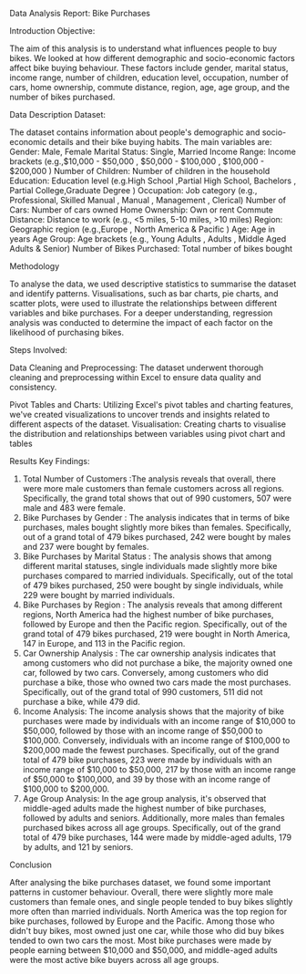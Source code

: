 Data Analysis Report: Bike Purchases

Introduction
Objective:

The aim of this analysis is to understand what influences people to buy bikes. We looked at how different demographic and socio-economic factors affect bike buying behaviour. These factors include gender, marital status, income range, number of children, education level, occupation, number of cars, home ownership, commute distance, region, age, age group, and the number of bikes purchased.

Data Description
Dataset:

The dataset contains information about people's demographic and socio-economic details and their bike buying habits. The main variables are:
Gender: Male, Female
Marital Status: Single, Married
Income Range: Income brackets (e.g.,$10,000 - $50,000 , $50,000 - $100,000 , $100,000 - $200,000 )
Number of Children: Number of children in the household
Education: Education level (e.g.High School ,Partial High School,  Bachelors , Partial College,Graduate Degree )
Occupation: Job category (e.g., Professional, Skilled Manual , Manual , Management , Clerical)
Number of Cars: Number of cars owned
Home Ownership: Own or rent
Commute Distance: Distance to work (e.g., <5 miles, 5-10 miles, >10 miles)
Region: Geographic region (e.g.,Europe , North America & Pacific )
Age: Age in years
Age Group: Age brackets (e.g., Young Adults , Adults , Middle Aged Adults & Senior)
Number of Bikes Purchased: Total number of bikes bought

Methodology

To analyse the data, we used descriptive statistics to summarise the dataset and identify patterns. Visualisations, such as bar charts, pie charts, and scatter plots, were used to illustrate the relationships between different variables and bike purchases. For a deeper understanding, regression analysis was conducted to determine the impact of each factor on the likelihood of purchasing bikes.

Steps Involved:

Data Cleaning and Preprocessing: The dataset underwent thorough cleaning and preprocessing within Excel to ensure data quality and consistency.

Pivot Tables and Charts: Utilizing Excel's pivot tables and charting features, we've created visualizations to uncover trends and insights related to different aspects of the dataset.
Visualisation: Creating charts to visualise the distribution and relationships between variables using pivot chart and tables 

Results
Key Findings:

1. Total Number of Customers :The analysis reveals that overall, there were more male customers than female customers across all regions. Specifically, the grand total shows that out of 990 customers, 507 were male and 483 were female.
2. Bike Purchases by Gender : The analysis indicates that in terms of bike purchases, males bought slightly more bikes than females. Specifically, out of a grand total of 479 bikes purchased, 242 were bought by males and 237 were bought by females.
3. Bike Purchases by Marital Status : The analysis shows that among different marital statuses, single individuals made slightly more bike purchases compared to married individuals. Specifically, out of the total of 479 bikes purchased, 250 were bought by single individuals, while 229 were bought by married individuals.
4. Bike Purchases by Region : The analysis reveals that among different regions, North America had the highest number of bike purchases, followed by Europe and then the Pacific region. Specifically, out of the grand total of 479 bikes purchased, 219 were bought in North America, 147 in Europe, and 113 in the Pacific region.
5. Car Ownership Analysis : The car ownership analysis indicates that among customers who did not purchase a bike, the majority owned one car, followed by two cars. Conversely, among customers who did purchase a bike, those who owned two cars made the most purchases. Specifically, out of the grand total of 990 customers, 511 did not purchase a bike, while 479 did.
6. Income Analysis: The income analysis shows that the majority of bike purchases were made by individuals with an income range of $10,000 to $50,000, followed by those with an income range of $50,000 to $100,000. Conversely, individuals with an income range of $100,000 to $200,000 made the fewest purchases. Specifically, out of the grand total of 479 bike purchases, 223 were made by individuals with an income range of $10,000 to $50,000, 217 by those with an income range of $50,000 to $100,000, and 39 by those with an income range of $100,000 to $200,000.
7. Age Group Analysis: In the age group analysis, it's observed that middle-aged adults made the highest number of bike purchases, followed by adults and seniors. Additionally, more males than females purchased bikes across all age groups. Specifically, out of the grand total of 479 bike purchases, 144 were made by middle-aged adults, 179 by adults, and 121 by seniors.

Conclusion
   
After analysing the bike purchases dataset, we found some important patterns in customer behaviour. Overall, there were slightly more male customers than female ones, and single people tended to buy bikes slightly more often than married individuals. North America was the top region for bike purchases, followed by Europe and the Pacific. Among those who didn't buy bikes, most owned just one car, while those who did buy bikes tended to own two cars the most. Most bike purchases were made by people earning between $10,000 and $50,000, and middle-aged adults were the most active bike buyers across all age groups.
